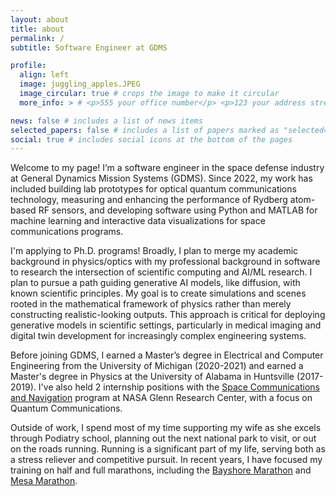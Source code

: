 ```yaml
---
layout: about
title: about
permalink: /
subtitle: Software Engineer at GDMS

profile:
  align: left
  image: juggling_apples.JPEG
  image_circular: true # crops the image to make it circular
  more_info: > # <p>555 your office number</p> <p>123 your address street</p> <p>Scottsdale, Arizona</p>

news: false # includes a list of news items
selected_papers: false # includes a list of papers marked as "selected={true}"
social: true # includes social icons at the bottom of the pages
---
```


Welcome to my page! I’m a software engineer in the space defense industry at General Dynamics Mission Systems (GDMS). Since 2022, my work has included building lab prototypes for optical quantum communications technology, measuring and enhancing the performance of Rydberg atom-based RF sensors, and developing software using Python and MATLAB for machine learning and interactive data visualizations for space communications programs.

I'm applying to Ph.D. programs! Broadly, I plan to merge my academic background in physics/optics with my professional background in software to research the intersection of scientific computing and AI/ML research. I plan to pursue a path guiding generative AI models, like diffusion, with known scientific principles. My goal is to create simulations and scenes rooted in the mathematical framework of physics rather than merely constructing realistic-looking outputs. This approach is critical for deploying generative models in scientific settings, particularly in medical imaging and digital twin development for increasingly complex engineering systems.

Before joining GDMS, I earned a Master’s degree in Electrical and Computer Engineering from the University of Michigan (2020-2021) and earned a Master's degree in Physics at the University of Alabama in Huntsville (2017-2019). I've also held 2 internship positions with the [Space Communications and Navigation](https://www.nasa.gov/directorates/space-operations/space-communications-and-navigation-scan-program/) program at NASA Glenn Research Center, with a focus on Quantum Communications.

Outside of work, I spend most of my time supporting my wife as she excels through Podiatry school, planning out the next national park to visit, or out on the roads running. Running is a significant part of my life, serving both as a stress reliever and competitive pursuit. In recent years, I have focused my training on half and full marathons, including the [Bayshore Marathon](https://www.bayshoremarathon.org/) and [Mesa Marathon](https://mesamarathon.com/).

<!-- Write your biography here. Tell the world about yourself. Link to your favorite [subreddit](http://reddit.com). You can put a picture in, too. The code is already in, just name your picture `prof_pic.jpg` and put it in the `img/` folder.

Put your address / P.O. box / other info right below your picture. You can also disable any of these elements by editing `profile` property of the YAML header of your `_pages/about.md`. Edit `_bibliography/papers.bib` and Jekyll will render your [publications page](/assets/img/juggling_apples.JPEG) automatically.

Link to your social media connections, too. This theme is set up to use [Font Awesome icons](https://fontawesome.com/) and [Academicons](https://jpswalsh.github.io/academicons/), like the ones below. Add your Facebook, Twitter, LinkedIn, Google Scholar, or just disable all of them. -->
